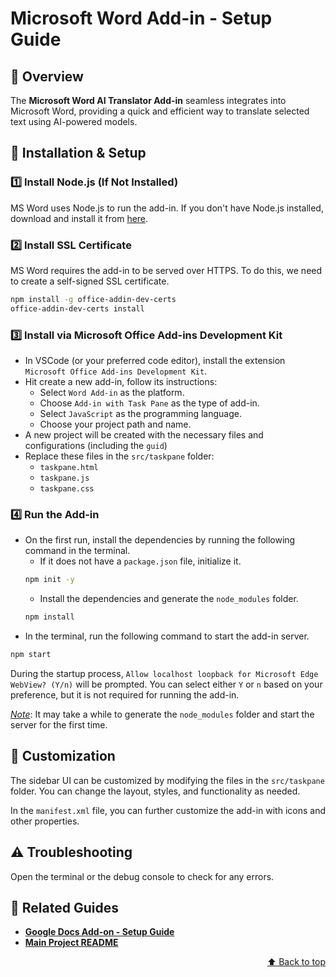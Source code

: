 #  Microsoft Word Add-in - Setup Guide
<a id="readme-top"></a>

## 🚀 Overview
The **Microsoft Word AI Translator Add-in** seamless integrates into Microsoft Word, providing a quick and efficient way to translate selected text using AI-powered models.


## 🔧 Installation & Setup
### 1️⃣ **Install Node.js (If Not Installed)**
MS Word uses Node.js to run the add-in. If you don't have Node.js installed, download and install it from [here](https://nodejs.org/).

### 2️⃣ **Install SSL Certificate**
MS Word requires the add-in to be served over HTTPS. To do this, we need to create a self-signed SSL certificate.
```bash
npm install -g office-addin-dev-certs
office-addin-dev-certs install
```

### 3️⃣ **Install via Microsoft Office Add-ins Development Kit**
- In VSCode (or your preferred code editor), install the extension `Microsoft Office Add-ins Development Kit`.
- Hit create a new add-in, follow its instructions:
    - Select `Word Add-in` as the platform.
    - Choose `Add-in with Task Pane` as the type of add-in.
    - Select `JavaScript` as the programming language.
    - Choose your project path and name.
- A new project will be created with the necessary files and configurations (including the `guid`)
- Replace these files in the `src/taskpane` folder:
    - `taskpane.html`
    - `taskpane.js`
    - `taskpane.css`

### 4️⃣ **Run the Add-in**
- On the first run, install the dependencies by running the following command in the terminal.
    - If it does not have a `package.json` file, initialize it.
    ```bash
    npm init -y
    ```
    - Install the dependencies and generate the `node_modules` folder.
    ```bash
    npm install
    ```
- In the terminal, run the following command to start the add-in server.
```bash
npm start
```

During the startup process, `Allow localhost loopback for Microsoft Edge WebView? (Y/n)` will be prompted. You can select either `Y` or `n` based on your preference, but it is not required for running the add-in.

*<u>Note</u>*: It may take a while to generate the `node_modules` folder and start the server for the first time.


## 🎨 Customization
The sidebar UI can be customized by modifying the files in the `src/taskpane` folder. You can change the layout, styles, and functionality as needed.

In the `manifest.xml` file, you can further customize the add-in with icons and other properties.


## ⚠️ Troubleshooting
Open the terminal or the debug console to check for any errors.


## 📌 Related Guides
- **[Google Docs Add-on - Setup Guide](../google/README.md)**
 - **[Main Project README](../README.md)**

<p align="right">
  <a href="#readme-top">⬆️ Back to top</a>
</p>

